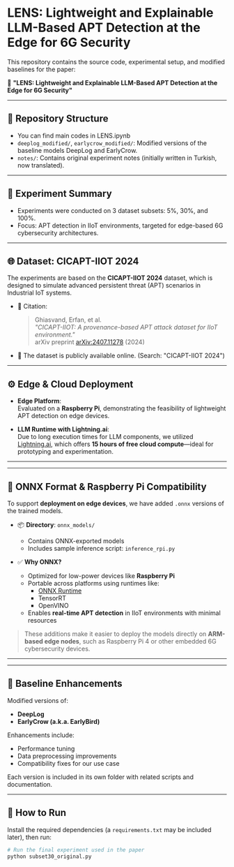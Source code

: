 # LENS: Lightweight and Explainable LLM-Based APT Detection at the Edge for 6G Security

This repository contains the source code, experimental setup, and modified baselines for the paper:

📄 **"LENS: Lightweight and Explainable LLM-Based APT Detection at the Edge for 6G Security"**

---

## 📁 Repository Structure

- You can find main codes in LENS.ipynb
- `deeplog_modified/`, `earlycrow_modified/`: Modified versions of the baseline models DeepLog and EarlyCrow.
- `notes/`: Contains original experiment notes (initially written in Turkish, now translated).

---

## 🧪 Experiment Summary

- Experiments were conducted on 3 dataset subsets: 5%, 30%, and 100%. 
- Focus: APT detection in IIoT environments, targeted for edge-based 6G cybersecurity architectures.

---

## 🌐 Dataset: CICAPT-IIOT 2024

The experiments are based on the **CICAPT-IIOT 2024** dataset, which is designed to simulate advanced persistent threat (APT) scenarios in Industrial IoT systems.

- 📄 Citation:
  > Ghiasvand, Erfan, et al.  
  > *"CICAPT-IIOT: A provenance-based APT attack dataset for IIoT environment."*  
  > arXiv preprint [arXiv:2407.11278](https://arxiv.org/abs/2407.11278) (2024)

- 🔗 The dataset is publicly available online. (Search: "CICAPT-IIOT 2024")

---

## ⚙️ Edge & Cloud Deployment

- **Edge Platform**:  
  Evaluated on a **Raspberry Pi**, demonstrating the feasibility of lightweight APT detection on edge devices.

- **LLM Runtime with Lightning.ai**:  
  Due to long execution times for LLM components, we utilized [Lightning.ai](https://lightning.ai/), which offers **15 hours of free cloud compute**—ideal for prototyping and experimentation.

---

---

## 🧠 ONNX Format & Raspberry Pi Compatibility

To support **deployment on edge devices**, we have added `.onnx` versions of the trained models.

- 📦 **Directory**: `onnx_models/`
  - Contains ONNX-exported models
  - Includes sample inference script: `inference_rpi.py`

- ✅ **Why ONNX?**
  - Optimized for low-power devices like **Raspberry Pi**
  - Portable across platforms using runtimes like:
    - [ONNX Runtime](https://onnxruntime.ai/)
    - TensorRT
    - OpenVINO
  - Enables **real-time APT detection** in IIoT environments with minimal resources

> These additions make it easier to deploy the models directly on **ARM-based edge nodes**, such as Raspberry Pi 4 or other embedded 6G cybersecurity devices.

---




---

## 🔧 Baseline Enhancements

Modified versions of:
- **DeepLog**
- **EarlyCrow (a.k.a. EarlyBird)**

Enhancements include:
- Performance tuning
- Data preprocessing improvements
- Compatibility fixes for our use case

Each version is included in its own folder with related scripts and documentation.

---

## 🚀 How to Run

Install the required dependencies (a `requirements.txt` may be included later), then run:

```bash
# Run the final experiment used in the paper
python subset30_original.py
